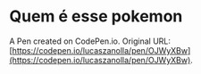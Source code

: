 # Quem é esse pokemon

A Pen created on CodePen.io. Original URL: [https://codepen.io/lucaszanolla/pen/OJWyXBw](https://codepen.io/lucaszanolla/pen/OJWyXBw).

